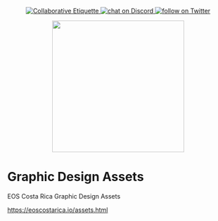<p align="center">
	<a href="https://git.io/col">
		<img src="https://img.shields.io/badge/%E2%9C%93-collaborative_etiquette-brightgreen.svg" alt="Collaborative Etiquette">
	</a>
	<a href="https://discord.gg/bBpQHym">
		<img src="https://img.shields.io/discord/447118387118735380.svg?logo=discord" alt="chat on Discord">
	</a>
	<a href="https://twitter.com/intent/follow?screen_name=eoscostarica">
		<img src="https://img.shields.io/twitter/follow/eoscostarica.svg?style=social&logo=twitter" alt="follow on Twitter">
	</a>
</p>

<p align="center">
	<a href="https://eoscostarica.io">
		<img src="assets/logos/eoscostarica-v-transaprent-color.png" width="300">
	</a>
</p>

# Graphic Design Assets
EOS Costa Rica Graphic Design Assets


https://eoscostarica.io/assets.html 
